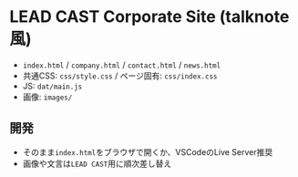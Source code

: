 # LEAD CAST Corporate Site (talknote風)
- `index.html` / `company.html` / `contact.html` / `news.html`
- 共通CSS: `css/style.css` / ページ固有: `css/index.css`
- JS: `dat/main.js`
- 画像: `images/`

## 開発
- そのまま`index.html`をブラウザで開くか、VSCodeのLive Server推奨
- 画像や文言は`LEAD CAST`用に順次差し替え
